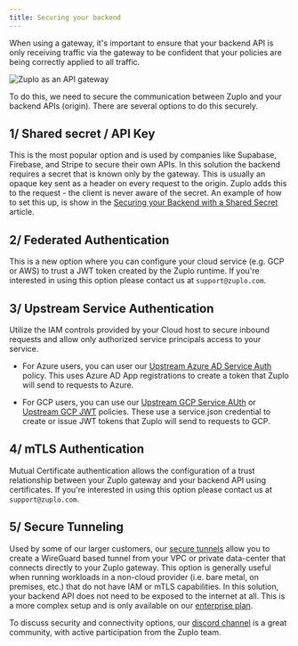 ```yaml
---
title: Securing your backend
---
```


When using a gateway, it's important to ensure that your backend API is only
receiving traffic via the gateway to be confident that your policies are being
correctly applied to all traffic.

![Zuplo as an API gateway](https://cdn.zuplo.com/assets/b7290dd1-43fa-49f8-8629-6b4899e2e9f3.png)

To do this, we need to secure the communication between Zuplo and your backend
APIs (origin). There are several options to do this securely.

## 1/ Shared secret / API Key

This is the most popular option and is used by companies like Supabase,
Firebase, and Stripe to secure their own APIs. In this solution the backend
requires a secret that is known only by the gateway. This is usually an opaque
key sent as a header on every request to the origin. Zuplo adds this to the
request - the client is never aware of the secret. An example of how to set this
up, is show in the
[Securing your Backend with a Shared Secret](./securing-backend-shared-secret.md)
article.

## 2/ Federated Authentication

This is a new option where you can configure your cloud service (e.g. GCP or
AWS) to trust a JWT token created by the Zuplo runtime. If you're interested in
using this option please contact us at `support@zuplo.com`.

## 3/ Upstream Service Authentication

Utilize the IAM controls provided by your Cloud host to secure inbound requests
and allow only authorized service principals access to your service.

- For Azure users, you can user our
  [Upstream Azure AD Service Auth](../policies/upstream-azure-ad-service-auth-inbound.md)
  policy. This uses Azure AD App registrations to create a token that Zuplo will
  send to requests to Azure.

- For GCP users, you can use our
  [Upstream GCP Service AUth](../policies/upstream-gcp-service-auth-inbound.md)
  or [Upstream GCP JWT](../policies/upstream-gcp-jwt-inbound.md) policies. These
  use a service.json credential to create or issue JWT tokens that Zuplo will
  send to requests to GCP.

## 4/ mTLS Authentication

Mutual Certificate authentication allows the configuration of a trust
relationship between your Zuplo gateway and your backend API using certificates.
If you're interested in using this option please contact us at
`support@zuplo.com`.

## 5/ Secure Tunneling

Used by some of our larger customers, our [secure tunnels](./secure-tunnel.md)
allow you to create a WireGuard based tunnel from your VPC or private
data-center that connects directly to your Zuplo gateway. This option is
generally useful when running workloads in a non-cloud provider (i.e. bare
metal, on premises, etc.) that do not have IAM or mTLS capabilities. In this
solution, your backend API does not need to be exposed to the internet at all.
This is a more complex setup and is only available on our
[enterprise plan](https://zuplo.com/pricing).

To discuss security and connectivity options, our
[discord channel](https://discord.zuplo.com) is a great community, with active
participation from the Zuplo team.
